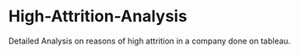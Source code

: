 # High-Attrition-Analysis
Detailed Analysis on reasons of high attrition in a company done on tableau.
